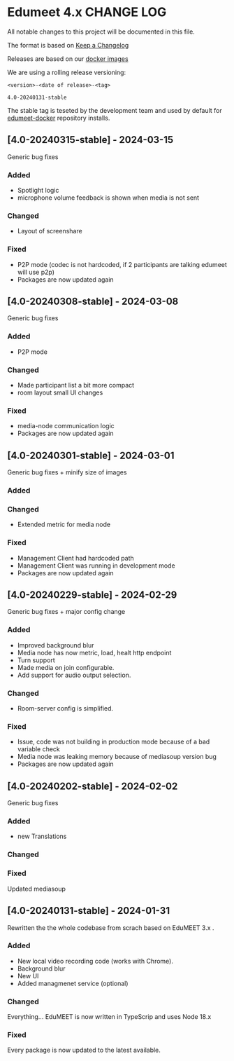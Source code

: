 
# Edumeet 4.x CHANGE LOG
All notable changes to this project will be documented in this file.
 
The format is based on [Keep a Changelog](http://keepachangelog.com/)

Releases are based on our [docker images](https://hub.docker.com/u/edumeet)

We are using a rolling release versioning:
```
<version>-<date of release>-<tag>

4.0-20240131-stable
```
The stable tag  is teseted by the development team and used by default for [edumeet-docker](https://github.com/edumeet/edumeet-docker/) repository installs.


## [4.0-20240315-stable] - 2024-03-15
Generic bug fixes
 
### Added
- Spotlight logic
- microphone volume feedback is shown when media is not sent
### Changed
- Layout of screenshare
### Fixed
- P2P mode (codec is not hardcoded, if 2 participants are talking edumeet will use p2p)
- Packages are now updated again


## [4.0-20240308-stable] - 2024-03-08
Generic bug fixes
 
### Added
- P2P mode
### Changed
- Made participant list a bit more compact
- room layout small UI changes 
### Fixed
- media-node communication logic
- Packages are now updated again


## [4.0-20240301-stable] - 2024-03-01 
Generic bug fixes + minify size of images
 
### Added

### Changed
- Extended metric for media node
### Fixed
- Management Client had hardcoded path
- Management Client was running in development mode 
- Packages are now updated again


## [4.0-20240229-stable] - 2024-02-29
Generic bug fixes + major config change
 
### Added
- Improved background blur 
- Media node has now metric, load, healt http endpoint
- Turn support
- Made media on join configurable.
- Add support for audio output selection.
### Changed
- Room-server config is simplified.

### Fixed
- Issue, code was not building in production mode because of a bad variable check
- Media node was leaking memory because of mediasoup version bug
- Packages are now updated again

## [4.0-20240202-stable] - 2024-02-02
Generic bug fixes
 
### Added
- new Translations
### Changed

### Fixed
Updated mediasoup  

## [4.0-20240131-stable] - 2024-01-31
Rewritten the the whole codebase from scrach based on EduMEET 3.x .
 
### Added
- New local video recording code (works with Chrome).
- Background blur
- New UI
- Added managmenet service (optional)
 
### Changed
Everything...
EduMEET is now written in TypeScrip and uses Node 18.x 

### Fixed
Every package is now updated to the latest available.
 
